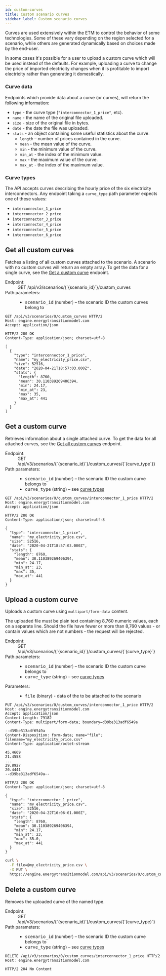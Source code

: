 ```yaml
---
id: custom-curves
title: Custom scenario curves
sidebar_label: Custom scenario curves
---
```


Curves are used extensively within the ETM to control the behavior of some technologies. Some of these vary depending on the region selected for a scenario, while others are generated dynamically based on choices made by the end-user.

In some cases it's possible for a user to upload a custom curve which will be used instead of the defaults. For example, uploading a curve to change the price of imported electricity changes when it is profitable to import electricity rather than generating it domestically.

### Curve data

Endpoints which provide data about a curve (or curves), will return the following information:

* `type` - the curve type (`"interconnector_1_price"`, etc).
* `name` - the name of the original file uploaded.
* `size` - size of the original file in bytes.
* `date` - the date the file was uploaded.
* `stats` - an object containing some useful statistics about the curve:
  * `length` – number of prices contained in the curve.
  * `mean` - the mean value of the curve.
  * `min` - the minimum value of the curve.
  * `min_at` - the index of the minimum value.
  * `max` - the maximum value of the curve.
  * `max_at` - the index of the maximum value.

### Curve types

The API accepts curves describing the hourly price of the six electricity interconnectors. Any endpoint taking a `curve_type` path parameter expects one of these values:

* `interconnector_1_price`
* `interconnector_2_price`
* `interconnector_3_price`
* `interconnector_4_price`
* `interconnector_5_price`
* `interconnector_6_price`

## Get all custom curves

Fetches a listing of all custom curves attached to the scenario. A scenario with no custom curves will return an empty array. To get the data for a single curve, see the [Get a custom curve](#get-a-custom-curve) endpoint.

<dl className="api-request-details">
  <dt>Endpoint:</dt>
  <dd className="endpoint">
    GET /api/v3/scenarios/{`{scenario_id}`}/custom_curves
  </dd>
  <dt>Path parameters:</dt>
  <dd>
    <ul>
      <li>
        <kbd>scenario_id</kbd> (number) –
        the scenario ID the custom curves belong to
      </li>
    </ul>
  </dd>
</dl>

```http title="Example request"
GET /api/v3/scenarios/0/custom_curves HTTP/2
Host: engine.energytransitionmodel.com
Accept: application/json
```

```http title="Example response"
HTTP/2 200 OK
Content-Type: application/json; charset=utf-8

[
  {
    "type": "interconnector_1_price",
    "name": "my_electricity_price.csv",
    "size": 52516,
    "date": "2020-04-21T18:57:03.000Z",
    "stats": {
      "length": 8760,
      "mean": 30.110389269406394,
      "min": 24.17,
      "min_at": 23,
      "max": 35,
      "max_at": 441
    }
  }
]
```

## Get a custom curve

Retrieves information about a single attached curve. To get the data for all attached curves, see the [Get all custom curves](#get-all-custom-curves) endpoint.

<dl className="api-request-details">
  <dt>Endpoint:</dt>
  <dd className="endpoint">
    GET /api/v3/scenarios/{`{scenario_id}`}/custom_curves/{`{curve_type`}}
  </dd>
  <dt>Path parameters:</dt>
  <dd>
    <ul>
      <li>
        <kbd>scenario_id</kbd> (number) –
        the scenario ID the custom curve belongs to
      </li>
      <li>
        <kbd>curve_type</kbd> (string) –
        see <a href="#curve-types">curve types</a>
      </li>
    </ul>
  </dd>
</dl>

```http title="Example request"
GET /api/v3/scenarios/0/custom_curves/interconnector_1_price HTTP/2
Host: engine.energytransitionmodel.com
Accept: application/json
```

```http title="Example response"
HTTP/2 200 OK
Content-Type: application/json; charset=utf-8

{
  "type": "interconnector_1_price",
  "name": "my_electricity_price.csv",
  "size": 52516,
  "date": "2020-04-21T18:57:03.000Z",
  "stats": {
    "length": 8760,
    "mean": 30.110389269406394,
    "min": 24.17,
    "min_at": 23,
    "max": 35,
    "max_at": 441
  }
}
```

## Upload a custom curve

Uploads a custom curve using `multipart/form-data` content.

The uploaded file must be plain text containing 8,760 numeric values, each on a separate line. Should the file have fewer or more than 8,760 values - or contain values which are not numbers - the request will be rejected.

<dl className="api-request-details">
  <dt>Endpoint:</dt>
  <dd className="endpoint">
    GET /api/v3/scenarios/{`{scenario_id}`}/custom_curves/{`{curve_type}`}
  </dd>
  <dt>Path parameters:</dt>
  <dd>
    <ul>
      <li>
        <kbd>scenario_id</kbd> (number) –
        the scenario ID the custom curve belongs to
      </li>
      <li>
        <kbd>curve_type</kbd> (string) –
        see <a href="#curve-types">curve types</a>
      </li>
    </ul>
  </dd>
  <dt>Parameters:</dt>
  <dd>
    <ul>
      <li>
        <kbd>file</kbd> (binary) - data of the to be attached to the scenario
      </li>
    </ul>
  </dd>
</dl>

```http title="Example request"
PUT /api/v3/scenarios/0/custom_curves/interconnector_1_price HTTP/2
Host: engine.energytransitionmodel.com
Accept: application/json
Content-Length: 79182
Content-Type: multipart/form-data; boundary=d39be313adf6549a

--d39be313adf6549a
Content-Disposition: form-data; name="file"; filename="my_electricity_price.csv"
Content-Type: application/octet-stream

45.4669
21.4558
...
29.8927
20.4441
--d39be313adf6549a--
```

```http title="Example response"
HTTP/2 200 OK
Content-Type: application/json; charset=utf-8

{
  "type": "interconnector_1_price",
  "name": "my_electricity_price.csv",
  "size": 52516,
  "date": "2020-04-22T16:06:01.000Z",
  "stats": {
    "length": 8760,
    "mean": 30.110389269406394,
    "min": 24.17,
    "min_at": 23,
    "max": 35.0,
    "max_at": 441
  }
}
```

```bash title="Example cURL request"
curl \
  -F file=@my_electricity_price.csv \
  -X PUT \
  https://engine.energytransitionmodel.com/api/v3/scenarios/0/custom_curves/interconnector_1_price
```

## Delete a custom curve

Removes the uploaded curve of the named type.

<dl className="api-request-details">
  <dt>Endpoint:</dt>
  <dd className="endpoint">
    GET /api/v3/scenarios/{`{scenario_id}`}/custom_curves/{`{curve_type}`}
  </dd>
  <dt>Path parameters:</dt>
  <dd>
    <ul>
      <li>
        <kbd>scenario_id</kbd> (number) –
        the scenario ID the custom curve belongs to
      </li>
      <li>
        <kbd>curve_type</kbd> (string) –
        see <a href="#curve-types">curve types</a>
      </li>
    </ul>
  </dd>
</dl>

```http title="Example request"
DELETE /api/v3/scenarios/0/custom_curves/interconnector_1_price HTTP/2
Host: engine.energytransitionmodel.com
```

```http title="Example response"
HTTP/2 204 No Content
```
